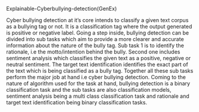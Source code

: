 Explainable-Cyberbullying-detection(GenEx)

Cyber bullying detection at it’s core intends to classify a given text corpus as a bullying tag
or not. It is a classification tag where the output generated is positive or negative label. Going a
step inside, bullying detection can be divided into sub tasks which aim to provide a more clearer
and accurate information about the nature of the bully tag. Sub task 1 is to identify the rationale,
i.e the motto/intention behind the bully. Second one includes sentiment analysis which classifies
the given text as a positive, negative or neutral sentiment. The target text identification identifies
the exact part of the text which is being classified as a bully tag. Together all these sub tasks
perform the major job at hand i.e cyber bullying detection. Coming to the nature of algorithm
used for the task at hand, bullying detection is a binary classification task and the sub tasks are
also classification models, sentiment analysis being a multi class classification task and rationale
and target text identification being binary classification tasks.
